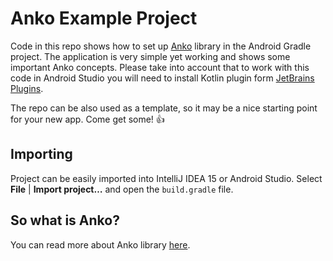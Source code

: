 Anko Example Project
===========

Code in this repo shows how to set up [Anko](https://github.com/JetBrains/anko) library in the Android Gradle project. The application is very simple yet working and shows some important Anko concepts. Please take into account that to work with this code in Android Studio you will need to install Kotlin plugin form [JetBrains Plugins](https://plugins.jetbrains.com/plugin/6954?pr=androidstudio).

The repo can be also used as a template, so it may be a nice starting point for your new app. Come get some! :thumbsup:

## Importing

Project can be easily imported into IntelliJ IDEA 15 or Android Studio.
Select **File** | **Import project…** and open the ``build.gradle`` file.

## So what is Anko?

You can read more about Anko library [here](https://github.com/JetBrains/anko).

